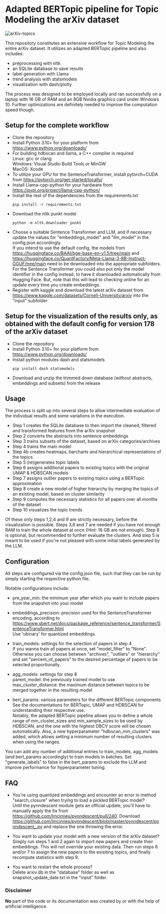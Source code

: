 # Adapted BERTopic pipeline for Topic Modeling the arXiv dataset

![arXiv-topics](https://github.com/smartIU/arxiv-topics/assets/156700437/2800edef-2d82-41dd-a84b-265a69ecf3af)

This repository constitutes an extensive workflow for Topic Modeling the entire arXiv dataset.
It utilizes an adapted BERTopic pipeline and also includes:
- preprocessing with nltk
- an SQLite database to save results
- label generation with Llama
- trend analysis with statsmodels
- visualization with dash/plotly

The process was designed to be employed locally and ran successfully on a laptop with 16 GB of RAM and an 8GB Nvidia graphics card under Windows 10.
Further optimizations are definitely needed to improve the computation speed though.

## Setup for the complete workflow

- Clone the repository
- Install Python 3.10+ for your platform from https://www.python.org/downloads/
- For building hdbscan and llama, a C++ compiler is required  
   Linux: gcc or clang  
   Windows: Visual Studio Build Tools or MinGW  
   MacOS: Xcode
- To utilize your GPU for the SentenceTransformer, install pytorch+CUDA from https://pytorch.org/get-started/locally/
- Install Llama-cpp-python for your hardware from https://pypi.org/project/llama-cpp-python/
- Install the rest of the dependencies from the requirements.txt
   ```terminal
   pip install -r requirements.txt
   ```
- Download the nltk punkt model
   ```terminal
   python -m nltk.downloader punkt
   ```
- Choose a suitable Sentence Transformer and LLM, and if necessary update the values for "embeddings_model" and "llm_model" in the config.json accordingly.  
   If you intend to use the default config, the models from https://huggingface.co/BAAI/bge-base-en-v1.5/tree/main and https://huggingface.co/QuantFactory/Meta-Llama-3-8B-Instruct-GGUF/tree/main need to be downloaded into the appropriate subfolders. For the Sentence Transformer you could also put only the model identifier in the config instead, to have it downloaded automatically from Hugging Face. But, note that this will lead to checking online for an update every time you create embeddings.
- Register with kaggle and download the latest arXiv dataset from https://www.kaggle.com/datasets/Cornell-University/arxiv into the "input" subfolder

## Setup for the visualization of the results only, as obtained with the default config for version 178 of the arXiv dataset

- Clone the repository
- Install Python 3.10+ for your platform from https://www.python.org/downloads/
- Install python modules dash and statsmodels
   ```terminal
   pip install dash statsmodels
   ```
- Download and unzip the trimmed down database (without abstracts, embeddings and subsets) from the release

## Usage

The process is split up into several steps to allow intermediate evaluation of the individual results and some variations in the execution.

- Step 1 creates the SQLite database to then import the cleaned, filtered and transformed features from the arXiv snapshot
- Step 2 converts the abstracts into sentence embeddings
- Step 3 trains subsets of the dataset, based on arXiv categories/archives
- Step 4 trains the main model
- Step 4b creates heatmaps, barcharts and hierarchical representations of the topics
- Step 5 (re)generates topic labels
- Step 6 assigns additional papers to existing topics with the original UMAP & HDBSCAN models
- Step 7 assigns outlier papers to existing topics using a BERTopic approximation
- Step 8 create a new model of higher hierarchy by merging the topics of an existing model, based on cluster similarity
- Step 9 computes the necessary statistics for all papers over all months of the dataset
- Step 10 visualizes the topic trends

Of these only steps 1,2,4 and 9 are strictly necessary, before the visualization is possible.
Steps 3,6 and 7 are needed if you have not enough RAM to train the whole dataset at once (Hint: 16 GB are not enough).
Step 8 is optional, but recommended to further evaluate the clusters.
And step 5 is meant to be used if you're not pleased with some initial labels generated by the LLM.

## Configuration

All steps are configured via the config.json file, such that they can be run by simply starting the respective python file.

Notable configurations include:

- pre_year_min: the minimum year after which you want to include papers from the snapshot into your model
- embeddings_precision: precision used for the SentenceTransformer encoding, according to https://www.sbert.net/docs/package_reference/sentence_transformer/SentenceTransformer.html  
   Use 'ubinary' for quantized embeddings.
   
- train_models: settings for the selection of papers in step 4  
   If you wanna train all papers at once, set "model_filter" to "None".  
   Otherwise you can choose between "archives", "outliers" or "hierarchy" and set "percent_of_papers" to the desired percentage of papers to be selected proportionally.
- agg_models: settings for step 8  
   parent_model: the previously trained model to use  
   max_cluster_distance: the maximum distance between topics to be merged together in the resulting model
- bert_params: various parameters for the different BERTopic components  
   See the documentations for BERTopic, UMAP and HDBSCAN for understanding their respective use.  
   Notably, the adapted BERTopic pipeline allows you to define a whole range of min_cluster_sizes and min_sample_sizes to be used by HDBSCAN, and the one with the highest DBCV score will be chosen automatically. Also, a new hyperparameter "hdbscan_min_clusters" was added, which allows setting a minimum number of resulting clusters when using the ranges.

You can add any number of additional entries to train_models, agg_models (and bert_params accordingly) to train models in batches.
Set "generate_labels" to false in the bert_params to exclude the LLM and improve performance for hyperparameter tuning.

## FAQ

- You're using quantized embeddings and encounter an error in method "search_closure" when trying to load a pickled BERTopic model?  
  Until the pynndescent module gets an official update, you'll have to manually apply the fix from https://github.com/lmcinnes/pynndescent/pull/240.
  Download https://github.com/lmcinnes/pynndescent/blob/master/pynndescent/pynndescent_.py and replace the one throwing the error. 

- You want to update your model with a new version of the arXiv dataset?  
  Simply run steps 1 and 2 again to import new papers and create their embeddings. This will not override your existing data.
  Then run steps 6 and/or 7 to assign the new papers to the exisiting topics, and finally recompute statistics with step 9.

- You want to restart the whole process?  
  Delete arxiv.db in the "database" folder as well as snapshot_update_date.txt in the "input" folder.

### Disclaimer

**No** part of the code or its documentation was created by or with the help of artificial intelligence.
